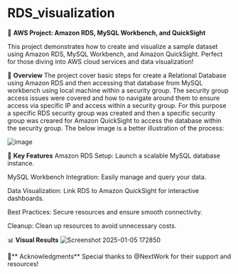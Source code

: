 # RDS_visualization
🚀 **AWS Project: Amazon RDS, MySQL Workbench, and QuickSight**

This project demonstrates how to create and visualize a sample dataset using Amazon RDS, MySQL Workbench, and Amazon QuickSight. Perfect for those diving into AWS cloud services and data visualization!

📖 **Overview**
The project cover basic steps for create a Relational Database using Amazon RDS and then accessing that database from MySQL workbench using local machine within a security group. The security group access issues were covered and how to navigate around them to ensure access via specific IP and access within a security group. For this purpose a specific RDS security group was created and then a specific security group was creared for Amazon QuickSight to access the database within the security group. The below image is a better illustration of the process:

![image](https://github.com/user-attachments/assets/fd0759e3-8bc3-4369-b3e8-f3240b61f1a6)


🔧 **Key Features**
Amazon RDS Setup: Launch a scalable MySQL database instance.

MySQL Workbench Integration: Easily manage and query your data.

Data Visualization: Link RDS to Amazon QuickSight for interactive dashboards.

Best Practices: Secure resources and ensure smooth connectivity.

Cleanup: Clean up resources to avoid unnecessary costs.

📊 **Visual Results**
![Screenshot 2025-01-05 172850](https://github.com/user-attachments/assets/769e74f9-0d0e-4e60-9e7e-5da7bbbe5153)

🙌** Acknowledgments**
Special thanks to @NextWork for their support and resources!





